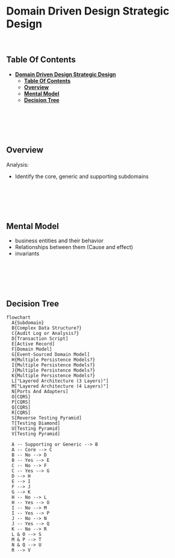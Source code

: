 # **Domain Driven Design Strategic Design**
<br>

## **Table Of Contents**

- [**Domain Driven Design Strategic Design**](#domain-driven-design-strategic-design)
  - [**Table Of Contents**](#table-of-contents)
  - [**Overview**](#overview)
  - [**Mental Model**](#mental-model)
  - [**Decision Tree**](#decision-tree)

<br>
<br>
<br>
<br>

## **Overview**

Analysis:

- Identify the core, generic and supporting subdomains

<br>
<br>
<br>
<br>

## **Mental Model**

- business entities and their behavior
- Relationships between them (Cause and effect)
- invariants

<br>
<br>
<br>
<br>

## **Decision Tree**

```mermaid
flowchart
  A{Subdomain}
  B{Complex Data Structure?}
  C{Audit Log or Analysis?}
  D[Transaction Script]
  E[Active Record]
  F[Domain Model]
  G[Event-Sourced Domain Model]
  H{Multiple Persistence Models?}
  I{Multiple Persistence Models?}
  J{Multiple Persistence Models?}
  K{Multiple Persistence Models?}
  L["Layered Architecture (3 Layers)"]
  M["Layered Architecture (4 Layers)"]
  N[Ports And Adapters]
  O[CQRS]
  P[CQRS]
  Q[CQRS]
  R[CQRS]
  S[Reverse Testing Pyramid]
  T[Testing Diamond]
  U[Testing Pyramid]
  V[Testing Pyramid]

  A -- Supporting or Generic --> B
  A -- Core --> C
  B -- No --> D
  B -- Yes --> E
  C -- No --> F
  C -- Yes --> G
  D --> H
  E --> I
  F --> J
  G --> K
  H -- No --> L
  H -- Yes --> O
  I -- No --> M
  I -- Yes --> P
  J -- No --> N
  J -- Yes --> Q
  K -- No --> R
  L & O --> S
  M & P --> T
  N & Q --> U
  R --> V
```
